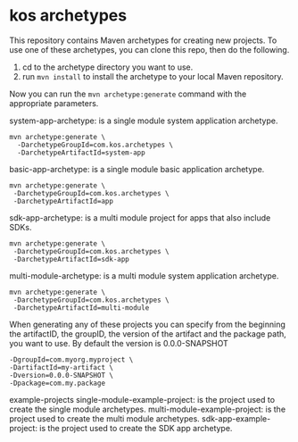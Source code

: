 # kos archetypes

This repository contains Maven archetypes for creating new projects.
To use one of these archetypes, you can clone this repo, then do the following.

1. cd to the archetype directory you want to use.
2. run `mvn install` to install the archetype to your local Maven repository.

Now you can run the `mvn archetype:generate` command with the appropriate parameters.

system-app-archetype: is a single module system application archetype.

```
mvn archetype:generate \
  -DarchetypeGroupId=com.kos.archetypes \
  -DarchetypeArtifactId=system-app
```

basic-app-archetype: is a single module basic application archetype.

```
mvn archetype:generate \
 -DarchetypeGroupId=com.kos.archetypes \
 -DarchetypeArtifactId=app
```

sdk-app-archetype: is a multi module project for apps that also include SDKs.

```
mvn archetype:generate \
 -DarchetypeGroupId=com.kos.archetypes \
 -DarchetypeArtifactId=sdk-app
```

multi-module-archetype: is a multi module system application archetype.

```
mvn archetype:generate \
 -DarchetypeGroupId=com.kos.archetypes \
 -DarchetypeArtifactId=multi-module
```

When generating any of these projects you can specify from the beginning
the artifactID, the groupID, the version of the artifact and the package path,
you want to use. By default the version is 0.0.0-SNAPSHOT

```
-DgroupId=com.myorg.myproject \
-DartifactId=my-artifact \
-Dversion=0.0.0-SNAPSHOT \
-Dpackage=com.my.package
```

example-projects
single-module-example-project: is the project used to create the single module archetypes.
multi-module-example-project: is the project used to create the multi module archetypes.
sdk-app-example-project: is the project used to create the SDK app archetype.
